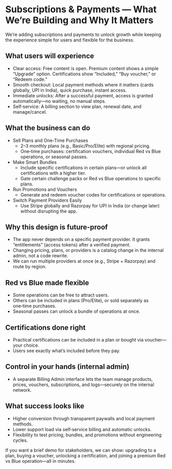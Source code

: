# Subscriptions & Payments — What We’re Building and Why It Matters

We’re adding subscriptions and payments to unlock growth while keeping the experience simple for users and flexible for the business.

## What users will experience
- Clear access: Free content is open. Premium content shows a simple “Upgrade” option. Certifications show “Included,” “Buy voucher,” or “Redeem code.”
- Smooth checkout: Local payment methods where it matters (cards globally, UPI in India), quick purchase, instant access.
- Immediate unlocks: After a successful payment, access is granted automatically—no waiting, no manual steps.
- Self‑service: A billing section to view plan, renewal date, and manage/cancel.

## What the business can do
- Sell Plans and One‑Time Purchases
  - 2–3 monthly plans (e.g., Basic/Pro/Elite) with regional pricing.
  - One‑time purchases: certification vouchers, individual Red vs Blue operations, or seasonal passes.
- Make Smart Bundles
  - Include specific certifications in certain plans—or unlock all certifications with a higher tier.
  - Gate certain challenge packs or Red vs Blue operations to specific plans.
- Run Promotions and Vouchers
  - Generate and redeem voucher codes for certifications or operations.
- Switch Payment Providers Easily
  - Use Stripe globally and Razorpay for UPI in India (or change later) without disrupting the app.

## Why this design is future‑proof
- The app never depends on a specific payment provider. It grants “entitlements” (access tokens) after a verified payment.
- Changing pricing, plans, or providers is a catalog change in the internal admin, not a code rewrite.
- We can run multiple providers at once (e.g., Stripe + Razorpay) and route by region.

## Red vs Blue made flexible
- Some operations can be free to attract users.
- Others can be included in plans (Pro/Elite), or sold separately as one‑time purchases.
- Seasonal passes can unlock a bundle of operations at once.

## Certifications done right
- Practical certifications can be included in a plan or bought via voucher—your choice.
- Users see exactly what’s included before they pay.

## Control in your hands (internal admin)
- A separate Billing Admin interface lets the team manage products, prices, vouchers, subscriptions, and logs—securely on the internal network.

## What success looks like
- Higher conversion through transparent paywalls and local payment methods.
- Lower support load via self‑service billing and automatic unlocks.
- Flexibility to test pricing, bundles, and promotions without engineering cycles.

If you want a brief demo for stakeholders, we can show: upgrading to a plan, buying a voucher, unlocking a certification, and joining a premium Red vs Blue operation—all in minutes.
